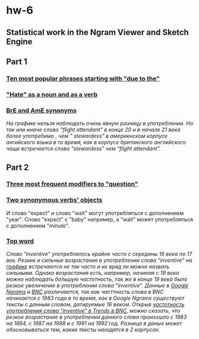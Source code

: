 # hw-6
## Statistical work in the Ngram Viewer and Sketch Engine
## Part 1
### [Ten most popular phrases starting with "due to the"](https://github.com/AnastaciaStyufeeva/hw-6/blob/master/due%20to%20the.png)
### ["Hate" as a noun and as a verb](https://github.com/AnastaciaStyufeeva/hw-6/blob/master/hate%20(2).png)

### [BrE and AmE synonyms](https://github.com/AnastaciaStyufeeva/hw-6/blob/master/stewardess.png)
*На графике нельзя наблюдать очень явную разницу в употреблении. Но так или иначе слово "flight attendant" в конце 20 и в начале 21 века более употребимо , чем " stewardess" в америкнском корпусе ангийского языка в то время, как в корпусе британского английского чаще встречается слово "stewardess" чем "flight attendant".*
## Part 2 
### [Three most frequent modifiers to "question"](https://github.com/AnastaciaStyufeeva/hw-6/blob/master/%D0%B2%D0%BE%D0%BF%D1%80%D0%BE%D1%81.png)
### [Two synonymous verbs' objects](https://github.com/AnastaciaStyufeeva/hw-6/blob/master/objects.png)
И слово "expect" и слово "wait" могут употребляться с дополнением "year". Слово "expect" с "baby" например, а "wait" может употребляться с дополнением "minute".

### [Top word](https://github.com/AnastaciaStyufeeva/hw-6/blob/master/top.png) 
*Слово "inventive" употреблялось крайне часто с середины 16 века по 17 век. Резкие и сильные возрастания в употреблении слова "inventive" на [графике](https://github.com/AnastaciaStyufeeva/hw-6/blob/master/inventive%20in%20English.png) встречаются не так часто и их вряд ли можно назвать сильными. Однако возрастания есть, например, начиная с 19 века можно наблюдать большую частотность, так же в конце 19 века было резкое увеличение в употреблении слова "inventive". Данные в [Google Ngrams](https://github.com/AnastaciaStyufeeva/hw-6/blob/master/inventive%20in%20English.png) и [BNC](https://github.com/AnastaciaStyufeeva/hw-6/blob/master/top%20inventive.png) различаются, так как часттность слова в BNC начинается с 1983 года в то время, как в Google Ngrams существуют тексты с данным словом, датируемые 16 веком. Открыв [частотность употребления слова "inventive" в Trends в BNC](https://github.com/AnastaciaStyufeeva/hw-6/blob/master/frequency.png), можно сказать, что резкое возрастание в употреблении данного слова произошло с 1983 на 1884, с 1987 на 1988 и с 1991 на 1992 год. Разница в даных может обосновываться тем, какие тексты находятся в 2 корпусах.*
